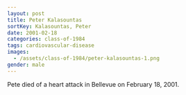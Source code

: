 ```yaml
---
layout: post
title: Peter Kalasountas
sortKey: Kalasountas, Peter
date: 2001-02-18
categories: class-of-1984
tags: cardiovascular-disease
images:
  - /assets/class-of-1984/peter-kalasountas-1.png
gender: male
---
```

Pete died of a heart attack in Bellevue on February 18, 2001.
